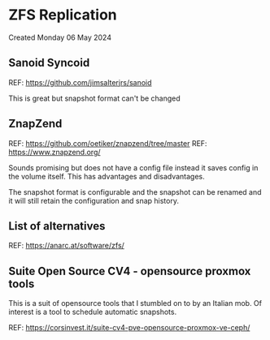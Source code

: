 # ZFS Replication
Created Monday 06 May 2024

Sanoid Syncoid
--------------

REF: <https://github.com/jimsalterjrs/sanoid>

This is great but snapshot format can't be changed



ZnapZend
--------

REF: <https://github.com/oetiker/znapzend/tree/master>
REF: <https://www.znapzend.org/>

Sounds promising but does not have a config file instead it saves config in the volume itself. This has advantages and disadvantages.

The snapshot format is configurable and the snapshot can be renamed and it will still retain the configuration and snap history.

List of alternatives
--------------------

REF: <https://anarc.at/software/zfs/>


Suite Open Source CV4 - opensource proxmox tools
------------------------------------------------

This is a suit of opensource tools that I stumbled on to by an Italian mob. Of interest is a tool to schedule automatic snapshots.

REF: <https://corsinvest.it/suite-cv4-pve-opensource-proxmox-ve-ceph/>

